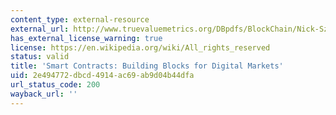 ```yaml
---
content_type: external-resource
external_url: http://www.truevaluemetrics.org/DBpdfs/BlockChain/Nick-Szabo-Smart-Contracts-Building-Blocks-for-Digital-Markets-1996-14591.pdf
has_external_license_warning: true
license: https://en.wikipedia.org/wiki/All_rights_reserved
status: valid
title: 'Smart Contracts: Building Blocks for Digital Markets'
uid: 2e494772-dbcd-4914-ac69-ab9d04b44dfa
url_status_code: 200
wayback_url: ''
---
```

